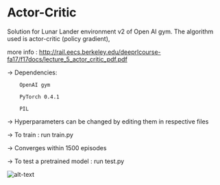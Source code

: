 # Actor-Critic

Solution for Lunar Lander environment v2 of Open AI gym.
The algorithm used is actor-critic (policy gradient),

more info : http://rail.eecs.berkeley.edu/deeprlcourse-fa17/f17docs/lecture_5_actor_critic_pdf.pdf

-> Dependencies:

        OpenAI gym

        PyTorch 0.4.1

        PIL


-> Hyperparameters can be changed by editing them in respective files

-> To train : run train.py

-> Converges within 1500 episodes

-> To test a pretrained model : run test.py


![alt-text](https://github.com/nikhilbarhate99/Actor-Critic/blob/master/gif/1.gif)
